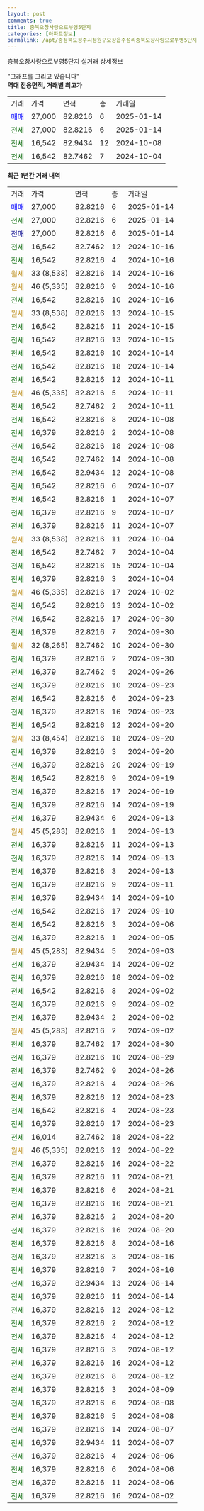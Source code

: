 ```yaml
---
layout: post
comments: true
title: 충북오창사랑으로부영5단지
categories: [아파트정보]
permalink: /apt/충청북도청주시청원구오창읍주성리충북오창사랑으로부영5단지
---
```


충북오창사랑으로부영5단지 실거래 상세정보

<script type="text/javascript">
  google.charts.load('current', {'packages':['line', 'corechart']});
  google.charts.setOnLoadCallback(drawChart);

  function drawChart() {
    var data = new google.visualization.DataTable();
    data.addColumn('date', '거래일');
    data.addColumn('number', "매매");
    data.addColumn('number', "전세");
    data.addColumn('number', "전매");

    data.addRows([[new Date(Date.parse("2025-01-14")), 27000, null, null], [new Date(Date.parse("2025-01-14")), null, 27000, null], [new Date(Date.parse("2025-01-14")), null, null, 27000], [new Date(Date.parse("2024-10-16")), null, 16542, null], [new Date(Date.parse("2024-10-16")), null, 16542, null], [new Date(Date.parse("2024-10-16")), null, null, null], [new Date(Date.parse("2024-10-16")), null, null, null], [new Date(Date.parse("2024-10-16")), null, 16542, null], [new Date(Date.parse("2024-10-15")), null, null, null], [new Date(Date.parse("2024-10-15")), null, 16542, null], [new Date(Date.parse("2024-10-15")), null, 16542, null], [new Date(Date.parse("2024-10-14")), null, 16542, null], [new Date(Date.parse("2024-10-14")), null, 16542, null], [new Date(Date.parse("2024-10-11")), null, 16542, null], [new Date(Date.parse("2024-10-11")), null, null, null], [new Date(Date.parse("2024-10-11")), null, 16542, null], [new Date(Date.parse("2024-10-08")), null, 16542, null], [new Date(Date.parse("2024-10-08")), null, 16379, null], [new Date(Date.parse("2024-10-08")), null, 16542, null], [new Date(Date.parse("2024-10-08")), null, 16542, null], [new Date(Date.parse("2024-10-08")), null, 16542, null], [new Date(Date.parse("2024-10-07")), null, 16542, null], [new Date(Date.parse("2024-10-07")), null, 16542, null], [new Date(Date.parse("2024-10-07")), null, 16379, null], [new Date(Date.parse("2024-10-07")), null, 16379, null], [new Date(Date.parse("2024-10-04")), null, null, null], [new Date(Date.parse("2024-10-04")), null, 16542, null], [new Date(Date.parse("2024-10-04")), null, 16542, null], [new Date(Date.parse("2024-10-04")), null, 16379, null], [new Date(Date.parse("2024-10-02")), null, null, null], [new Date(Date.parse("2024-10-02")), null, 16542, null], [new Date(Date.parse("2024-09-30")), null, 16542, null], [new Date(Date.parse("2024-09-30")), null, 16379, null], [new Date(Date.parse("2024-09-30")), null, null, null], [new Date(Date.parse("2024-09-30")), null, 16379, null], [new Date(Date.parse("2024-09-26")), null, 16379, null], [new Date(Date.parse("2024-09-23")), null, 16379, null], [new Date(Date.parse("2024-09-23")), null, 16542, null], [new Date(Date.parse("2024-09-23")), null, 16379, null], [new Date(Date.parse("2024-09-20")), null, 16542, null], [new Date(Date.parse("2024-09-20")), null, null, null], [new Date(Date.parse("2024-09-20")), null, 16379, null], [new Date(Date.parse("2024-09-19")), null, 16379, null], [new Date(Date.parse("2024-09-19")), null, 16542, null], [new Date(Date.parse("2024-09-19")), null, 16379, null], [new Date(Date.parse("2024-09-19")), null, 16379, null], [new Date(Date.parse("2024-09-13")), null, 16379, null], [new Date(Date.parse("2024-09-13")), null, null, null], [new Date(Date.parse("2024-09-13")), null, 16379, null], [new Date(Date.parse("2024-09-13")), null, 16379, null], [new Date(Date.parse("2024-09-13")), null, 16379, null], [new Date(Date.parse("2024-09-11")), null, 16379, null], [new Date(Date.parse("2024-09-10")), null, 16379, null], [new Date(Date.parse("2024-09-10")), null, 16542, null], [new Date(Date.parse("2024-09-06")), null, 16542, null], [new Date(Date.parse("2024-09-05")), null, 16379, null], [new Date(Date.parse("2024-09-03")), null, null, null], [new Date(Date.parse("2024-09-02")), null, 16379, null], [new Date(Date.parse("2024-09-02")), null, 16379, null], [new Date(Date.parse("2024-09-02")), null, 16542, null], [new Date(Date.parse("2024-09-02")), null, 16379, null], [new Date(Date.parse("2024-09-02")), null, 16379, null], [new Date(Date.parse("2024-09-02")), null, null, null], [new Date(Date.parse("2024-08-30")), null, 16379, null], [new Date(Date.parse("2024-08-29")), null, 16379, null], [new Date(Date.parse("2024-08-26")), null, 16379, null], [new Date(Date.parse("2024-08-26")), null, 16379, null], [new Date(Date.parse("2024-08-23")), null, 16379, null], [new Date(Date.parse("2024-08-23")), null, 16542, null], [new Date(Date.parse("2024-08-23")), null, 16379, null], [new Date(Date.parse("2024-08-22")), null, 16014, null], [new Date(Date.parse("2024-08-22")), null, null, null], [new Date(Date.parse("2024-08-22")), null, 16379, null], [new Date(Date.parse("2024-08-21")), null, 16379, null], [new Date(Date.parse("2024-08-21")), null, 16379, null], [new Date(Date.parse("2024-08-21")), null, 16379, null], [new Date(Date.parse("2024-08-20")), null, 16379, null], [new Date(Date.parse("2024-08-20")), null, 16379, null], [new Date(Date.parse("2024-08-16")), null, 16379, null], [new Date(Date.parse("2024-08-16")), null, 16379, null], [new Date(Date.parse("2024-08-16")), null, 16379, null], [new Date(Date.parse("2024-08-14")), null, 16379, null], [new Date(Date.parse("2024-08-14")), null, 16379, null], [new Date(Date.parse("2024-08-12")), null, 16379, null], [new Date(Date.parse("2024-08-12")), null, 16379, null], [new Date(Date.parse("2024-08-12")), null, 16379, null], [new Date(Date.parse("2024-08-12")), null, 16379, null], [new Date(Date.parse("2024-08-12")), null, 16379, null], [new Date(Date.parse("2024-08-12")), null, 16379, null], [new Date(Date.parse("2024-08-09")), null, 16379, null], [new Date(Date.parse("2024-08-08")), null, 16379, null], [new Date(Date.parse("2024-08-08")), null, 16379, null], [new Date(Date.parse("2024-08-07")), null, 16379, null], [new Date(Date.parse("2024-08-07")), null, 16379, null], [new Date(Date.parse("2024-08-06")), null, 16379, null], [new Date(Date.parse("2024-08-06")), null, 16379, null], [new Date(Date.parse("2024-08-06")), null, 16379, null], [new Date(Date.parse("2024-08-02")), null, 16379, null]]);

    var options = {
      hAxis: {
        format: 'yyyy/MM/dd'
      },    
      lineWidth: 0,
      pointsVisible: true,    
      title: '최근 1년간 유형별 실거래가 분포',
      legend: { position: 'bottom' }
    };

    var formatter = new google.visualization.NumberFormat({pattern:'###,###'} );
    formatter.format(data, 1);
    formatter.format(data, 2);
    
    setTimeout(function() {
        var chart = new google.visualization.LineChart(document.getElementById('columnchart_material'));
        chart.draw(data, (options));
        document.getElementById('loading').style.display = 'none';
    }, 200);
  }
</script>


<div id="loading" style="z-index:20; display: block; margin-left: 0px">"그래프를 그리고 있습니다"</div>
<div id="columnchart_material" style="width: 95%; margin-left: 0px; display: block"></div>
<!-- contents start -->
<b>역대 전용면적, 거래별 최고가</b>
<table class="sortable">
    <tr>
      <td>거래</td>
      <td>가격</td>
      <td>면적</td>
      <td>층</td>
      <td>거래일</td>
    </tr>
        <tr>
          <td><a style="color: blue">매매</a></td>
          <td>27,000</td>
          <td>82.8216</td>
          <td>6</td>
          <td>2025-01-14</td>
        </tr>        
        <tr>
              <td><a style="color: darkgreen">전세</a></td>
              <td>27,000</td>
              <td>82.8216</td>
              <td>6</td>
              <td>2025-01-14</td>
            </tr>            <tr>
              <td><a style="color: darkgreen">전세</a></td>
              <td>16,542</td>
              <td>82.9434</td>
              <td>12</td>
              <td>2024-10-08</td>
            </tr>            <tr>
              <td><a style="color: darkgreen">전세</a></td>
              <td>16,542</td>
              <td>82.7462</td>
              <td>7</td>
              <td>2024-10-04</td>
            </tr>        
    
</table>

<b>최근 1년간 거래 내역</b>

<table class="sortable">
    <tr>
      <td>거래</td>
      <td>가격</td>
      <td>면적</td>
      <td>층</td>
      <td>거래일</td>
    </tr>
    <tr>
      <td><a style="color: blue">매매</a></td>
      <td>27,000</td>
      <td>82.8216</td>
      <td>6</td>
      <td>2025-01-14</td>
    </tr>          <tr>
      <td><a style="color: darkgreen">전세</a></td>
      <td>27,000</td>
      <td>82.8216</td>
      <td>6</td>
      <td>2025-01-14</td>
    </tr>          <tr>
      <td><a style="color: darkblue">전매</a></td>
      <td>27,000</td>
      <td>82.8216</td>
      <td>6</td>
      <td>2025-01-14</td>
    </tr>          <tr>
      <td><a style="color: darkgreen">전세</a></td>
      <td>16,542</td>
      <td>82.7462</td>
      <td>12</td>
      <td>2024-10-16</td>
    </tr>          <tr>
      <td><a style="color: darkgreen">전세</a></td>
      <td>16,542</td>
      <td>82.8216</td>
      <td>4</td>
      <td>2024-10-16</td>
    </tr>          <tr>
      <td><a style="color: darkgoldenrod">월세</a></td>
      <td>33 (8,538)</td>
      <td>82.8216</td>
      <td>14</td>
      <td>2024-10-16</td>
    </tr>          <tr>
      <td><a style="color: darkgoldenrod">월세</a></td>
      <td>46 (5,335)</td>
      <td>82.8216</td>
      <td>9</td>
      <td>2024-10-16</td>
    </tr>          <tr>
      <td><a style="color: darkgreen">전세</a></td>
      <td>16,542</td>
      <td>82.8216</td>
      <td>10</td>
      <td>2024-10-16</td>
    </tr>          <tr>
      <td><a style="color: darkgoldenrod">월세</a></td>
      <td>33 (8,538)</td>
      <td>82.8216</td>
      <td>13</td>
      <td>2024-10-15</td>
    </tr>          <tr>
      <td><a style="color: darkgreen">전세</a></td>
      <td>16,542</td>
      <td>82.8216</td>
      <td>11</td>
      <td>2024-10-15</td>
    </tr>          <tr>
      <td><a style="color: darkgreen">전세</a></td>
      <td>16,542</td>
      <td>82.8216</td>
      <td>13</td>
      <td>2024-10-15</td>
    </tr>          <tr>
      <td><a style="color: darkgreen">전세</a></td>
      <td>16,542</td>
      <td>82.8216</td>
      <td>10</td>
      <td>2024-10-14</td>
    </tr>          <tr>
      <td><a style="color: darkgreen">전세</a></td>
      <td>16,542</td>
      <td>82.8216</td>
      <td>18</td>
      <td>2024-10-14</td>
    </tr>          <tr>
      <td><a style="color: darkgreen">전세</a></td>
      <td>16,542</td>
      <td>82.8216</td>
      <td>12</td>
      <td>2024-10-11</td>
    </tr>          <tr>
      <td><a style="color: darkgoldenrod">월세</a></td>
      <td>46 (5,335)</td>
      <td>82.8216</td>
      <td>5</td>
      <td>2024-10-11</td>
    </tr>          <tr>
      <td><a style="color: darkgreen">전세</a></td>
      <td>16,542</td>
      <td>82.7462</td>
      <td>2</td>
      <td>2024-10-11</td>
    </tr>          <tr>
      <td><a style="color: darkgreen">전세</a></td>
      <td>16,542</td>
      <td>82.8216</td>
      <td>8</td>
      <td>2024-10-08</td>
    </tr>          <tr>
      <td><a style="color: darkgreen">전세</a></td>
      <td>16,379</td>
      <td>82.8216</td>
      <td>2</td>
      <td>2024-10-08</td>
    </tr>          <tr>
      <td><a style="color: darkgreen">전세</a></td>
      <td>16,542</td>
      <td>82.8216</td>
      <td>18</td>
      <td>2024-10-08</td>
    </tr>          <tr>
      <td><a style="color: darkgreen">전세</a></td>
      <td>16,542</td>
      <td>82.7462</td>
      <td>14</td>
      <td>2024-10-08</td>
    </tr>          <tr>
      <td><a style="color: darkgreen">전세</a></td>
      <td>16,542</td>
      <td>82.9434</td>
      <td>12</td>
      <td>2024-10-08</td>
    </tr>          <tr>
      <td><a style="color: darkgreen">전세</a></td>
      <td>16,542</td>
      <td>82.8216</td>
      <td>6</td>
      <td>2024-10-07</td>
    </tr>          <tr>
      <td><a style="color: darkgreen">전세</a></td>
      <td>16,542</td>
      <td>82.8216</td>
      <td>1</td>
      <td>2024-10-07</td>
    </tr>          <tr>
      <td><a style="color: darkgreen">전세</a></td>
      <td>16,379</td>
      <td>82.8216</td>
      <td>9</td>
      <td>2024-10-07</td>
    </tr>          <tr>
      <td><a style="color: darkgreen">전세</a></td>
      <td>16,379</td>
      <td>82.8216</td>
      <td>11</td>
      <td>2024-10-07</td>
    </tr>          <tr>
      <td><a style="color: darkgoldenrod">월세</a></td>
      <td>33 (8,538)</td>
      <td>82.8216</td>
      <td>11</td>
      <td>2024-10-04</td>
    </tr>          <tr>
      <td><a style="color: darkgreen">전세</a></td>
      <td>16,542</td>
      <td>82.7462</td>
      <td>7</td>
      <td>2024-10-04</td>
    </tr>          <tr>
      <td><a style="color: darkgreen">전세</a></td>
      <td>16,542</td>
      <td>82.8216</td>
      <td>15</td>
      <td>2024-10-04</td>
    </tr>          <tr>
      <td><a style="color: darkgreen">전세</a></td>
      <td>16,379</td>
      <td>82.8216</td>
      <td>3</td>
      <td>2024-10-04</td>
    </tr>          <tr>
      <td><a style="color: darkgoldenrod">월세</a></td>
      <td>46 (5,335)</td>
      <td>82.8216</td>
      <td>17</td>
      <td>2024-10-02</td>
    </tr>          <tr>
      <td><a style="color: darkgreen">전세</a></td>
      <td>16,542</td>
      <td>82.8216</td>
      <td>13</td>
      <td>2024-10-02</td>
    </tr>          <tr>
      <td><a style="color: darkgreen">전세</a></td>
      <td>16,542</td>
      <td>82.8216</td>
      <td>17</td>
      <td>2024-09-30</td>
    </tr>          <tr>
      <td><a style="color: darkgreen">전세</a></td>
      <td>16,379</td>
      <td>82.8216</td>
      <td>7</td>
      <td>2024-09-30</td>
    </tr>          <tr>
      <td><a style="color: darkgoldenrod">월세</a></td>
      <td>32 (8,265)</td>
      <td>82.7462</td>
      <td>10</td>
      <td>2024-09-30</td>
    </tr>          <tr>
      <td><a style="color: darkgreen">전세</a></td>
      <td>16,379</td>
      <td>82.8216</td>
      <td>2</td>
      <td>2024-09-30</td>
    </tr>          <tr>
      <td><a style="color: darkgreen">전세</a></td>
      <td>16,379</td>
      <td>82.7462</td>
      <td>5</td>
      <td>2024-09-26</td>
    </tr>          <tr>
      <td><a style="color: darkgreen">전세</a></td>
      <td>16,379</td>
      <td>82.8216</td>
      <td>10</td>
      <td>2024-09-23</td>
    </tr>          <tr>
      <td><a style="color: darkgreen">전세</a></td>
      <td>16,542</td>
      <td>82.8216</td>
      <td>6</td>
      <td>2024-09-23</td>
    </tr>          <tr>
      <td><a style="color: darkgreen">전세</a></td>
      <td>16,379</td>
      <td>82.8216</td>
      <td>16</td>
      <td>2024-09-23</td>
    </tr>          <tr>
      <td><a style="color: darkgreen">전세</a></td>
      <td>16,542</td>
      <td>82.8216</td>
      <td>12</td>
      <td>2024-09-20</td>
    </tr>          <tr>
      <td><a style="color: darkgoldenrod">월세</a></td>
      <td>33 (8,454)</td>
      <td>82.8216</td>
      <td>18</td>
      <td>2024-09-20</td>
    </tr>          <tr>
      <td><a style="color: darkgreen">전세</a></td>
      <td>16,379</td>
      <td>82.8216</td>
      <td>3</td>
      <td>2024-09-20</td>
    </tr>          <tr>
      <td><a style="color: darkgreen">전세</a></td>
      <td>16,379</td>
      <td>82.8216</td>
      <td>20</td>
      <td>2024-09-19</td>
    </tr>          <tr>
      <td><a style="color: darkgreen">전세</a></td>
      <td>16,542</td>
      <td>82.8216</td>
      <td>9</td>
      <td>2024-09-19</td>
    </tr>          <tr>
      <td><a style="color: darkgreen">전세</a></td>
      <td>16,379</td>
      <td>82.8216</td>
      <td>17</td>
      <td>2024-09-19</td>
    </tr>          <tr>
      <td><a style="color: darkgreen">전세</a></td>
      <td>16,379</td>
      <td>82.8216</td>
      <td>14</td>
      <td>2024-09-19</td>
    </tr>          <tr>
      <td><a style="color: darkgreen">전세</a></td>
      <td>16,379</td>
      <td>82.9434</td>
      <td>6</td>
      <td>2024-09-13</td>
    </tr>          <tr>
      <td><a style="color: darkgoldenrod">월세</a></td>
      <td>45 (5,283)</td>
      <td>82.8216</td>
      <td>1</td>
      <td>2024-09-13</td>
    </tr>          <tr>
      <td><a style="color: darkgreen">전세</a></td>
      <td>16,379</td>
      <td>82.8216</td>
      <td>11</td>
      <td>2024-09-13</td>
    </tr>          <tr>
      <td><a style="color: darkgreen">전세</a></td>
      <td>16,379</td>
      <td>82.8216</td>
      <td>14</td>
      <td>2024-09-13</td>
    </tr>          <tr>
      <td><a style="color: darkgreen">전세</a></td>
      <td>16,379</td>
      <td>82.8216</td>
      <td>3</td>
      <td>2024-09-13</td>
    </tr>          <tr>
      <td><a style="color: darkgreen">전세</a></td>
      <td>16,379</td>
      <td>82.8216</td>
      <td>9</td>
      <td>2024-09-11</td>
    </tr>          <tr>
      <td><a style="color: darkgreen">전세</a></td>
      <td>16,379</td>
      <td>82.9434</td>
      <td>14</td>
      <td>2024-09-10</td>
    </tr>          <tr>
      <td><a style="color: darkgreen">전세</a></td>
      <td>16,542</td>
      <td>82.8216</td>
      <td>17</td>
      <td>2024-09-10</td>
    </tr>          <tr>
      <td><a style="color: darkgreen">전세</a></td>
      <td>16,542</td>
      <td>82.8216</td>
      <td>3</td>
      <td>2024-09-06</td>
    </tr>          <tr>
      <td><a style="color: darkgreen">전세</a></td>
      <td>16,379</td>
      <td>82.8216</td>
      <td>1</td>
      <td>2024-09-05</td>
    </tr>          <tr>
      <td><a style="color: darkgoldenrod">월세</a></td>
      <td>45 (5,283)</td>
      <td>82.9434</td>
      <td>5</td>
      <td>2024-09-03</td>
    </tr>          <tr>
      <td><a style="color: darkgreen">전세</a></td>
      <td>16,379</td>
      <td>82.9434</td>
      <td>14</td>
      <td>2024-09-02</td>
    </tr>          <tr>
      <td><a style="color: darkgreen">전세</a></td>
      <td>16,379</td>
      <td>82.8216</td>
      <td>18</td>
      <td>2024-09-02</td>
    </tr>          <tr>
      <td><a style="color: darkgreen">전세</a></td>
      <td>16,542</td>
      <td>82.8216</td>
      <td>8</td>
      <td>2024-09-02</td>
    </tr>          <tr>
      <td><a style="color: darkgreen">전세</a></td>
      <td>16,379</td>
      <td>82.8216</td>
      <td>9</td>
      <td>2024-09-02</td>
    </tr>          <tr>
      <td><a style="color: darkgreen">전세</a></td>
      <td>16,379</td>
      <td>82.9434</td>
      <td>2</td>
      <td>2024-09-02</td>
    </tr>          <tr>
      <td><a style="color: darkgoldenrod">월세</a></td>
      <td>45 (5,283)</td>
      <td>82.8216</td>
      <td>2</td>
      <td>2024-09-02</td>
    </tr>          <tr>
      <td><a style="color: darkgreen">전세</a></td>
      <td>16,379</td>
      <td>82.7462</td>
      <td>17</td>
      <td>2024-08-30</td>
    </tr>          <tr>
      <td><a style="color: darkgreen">전세</a></td>
      <td>16,379</td>
      <td>82.8216</td>
      <td>10</td>
      <td>2024-08-29</td>
    </tr>          <tr>
      <td><a style="color: darkgreen">전세</a></td>
      <td>16,379</td>
      <td>82.7462</td>
      <td>9</td>
      <td>2024-08-26</td>
    </tr>          <tr>
      <td><a style="color: darkgreen">전세</a></td>
      <td>16,379</td>
      <td>82.8216</td>
      <td>4</td>
      <td>2024-08-26</td>
    </tr>          <tr>
      <td><a style="color: darkgreen">전세</a></td>
      <td>16,379</td>
      <td>82.8216</td>
      <td>12</td>
      <td>2024-08-23</td>
    </tr>          <tr>
      <td><a style="color: darkgreen">전세</a></td>
      <td>16,542</td>
      <td>82.8216</td>
      <td>4</td>
      <td>2024-08-23</td>
    </tr>          <tr>
      <td><a style="color: darkgreen">전세</a></td>
      <td>16,379</td>
      <td>82.8216</td>
      <td>17</td>
      <td>2024-08-23</td>
    </tr>          <tr>
      <td><a style="color: darkgreen">전세</a></td>
      <td>16,014</td>
      <td>82.7462</td>
      <td>18</td>
      <td>2024-08-22</td>
    </tr>          <tr>
      <td><a style="color: darkgoldenrod">월세</a></td>
      <td>46 (5,335)</td>
      <td>82.8216</td>
      <td>12</td>
      <td>2024-08-22</td>
    </tr>          <tr>
      <td><a style="color: darkgreen">전세</a></td>
      <td>16,379</td>
      <td>82.8216</td>
      <td>16</td>
      <td>2024-08-22</td>
    </tr>          <tr>
      <td><a style="color: darkgreen">전세</a></td>
      <td>16,379</td>
      <td>82.8216</td>
      <td>11</td>
      <td>2024-08-21</td>
    </tr>          <tr>
      <td><a style="color: darkgreen">전세</a></td>
      <td>16,379</td>
      <td>82.8216</td>
      <td>6</td>
      <td>2024-08-21</td>
    </tr>          <tr>
      <td><a style="color: darkgreen">전세</a></td>
      <td>16,379</td>
      <td>82.8216</td>
      <td>16</td>
      <td>2024-08-21</td>
    </tr>          <tr>
      <td><a style="color: darkgreen">전세</a></td>
      <td>16,379</td>
      <td>82.8216</td>
      <td>2</td>
      <td>2024-08-20</td>
    </tr>          <tr>
      <td><a style="color: darkgreen">전세</a></td>
      <td>16,379</td>
      <td>82.8216</td>
      <td>16</td>
      <td>2024-08-20</td>
    </tr>          <tr>
      <td><a style="color: darkgreen">전세</a></td>
      <td>16,379</td>
      <td>82.8216</td>
      <td>8</td>
      <td>2024-08-16</td>
    </tr>          <tr>
      <td><a style="color: darkgreen">전세</a></td>
      <td>16,379</td>
      <td>82.8216</td>
      <td>3</td>
      <td>2024-08-16</td>
    </tr>          <tr>
      <td><a style="color: darkgreen">전세</a></td>
      <td>16,379</td>
      <td>82.8216</td>
      <td>7</td>
      <td>2024-08-16</td>
    </tr>          <tr>
      <td><a style="color: darkgreen">전세</a></td>
      <td>16,379</td>
      <td>82.9434</td>
      <td>13</td>
      <td>2024-08-14</td>
    </tr>          <tr>
      <td><a style="color: darkgreen">전세</a></td>
      <td>16,379</td>
      <td>82.8216</td>
      <td>11</td>
      <td>2024-08-14</td>
    </tr>          <tr>
      <td><a style="color: darkgreen">전세</a></td>
      <td>16,379</td>
      <td>82.8216</td>
      <td>12</td>
      <td>2024-08-12</td>
    </tr>          <tr>
      <td><a style="color: darkgreen">전세</a></td>
      <td>16,379</td>
      <td>82.8216</td>
      <td>2</td>
      <td>2024-08-12</td>
    </tr>          <tr>
      <td><a style="color: darkgreen">전세</a></td>
      <td>16,379</td>
      <td>82.8216</td>
      <td>4</td>
      <td>2024-08-12</td>
    </tr>          <tr>
      <td><a style="color: darkgreen">전세</a></td>
      <td>16,379</td>
      <td>82.8216</td>
      <td>3</td>
      <td>2024-08-12</td>
    </tr>          <tr>
      <td><a style="color: darkgreen">전세</a></td>
      <td>16,379</td>
      <td>82.8216</td>
      <td>16</td>
      <td>2024-08-12</td>
    </tr>          <tr>
      <td><a style="color: darkgreen">전세</a></td>
      <td>16,379</td>
      <td>82.8216</td>
      <td>8</td>
      <td>2024-08-12</td>
    </tr>          <tr>
      <td><a style="color: darkgreen">전세</a></td>
      <td>16,379</td>
      <td>82.8216</td>
      <td>3</td>
      <td>2024-08-09</td>
    </tr>          <tr>
      <td><a style="color: darkgreen">전세</a></td>
      <td>16,379</td>
      <td>82.8216</td>
      <td>6</td>
      <td>2024-08-08</td>
    </tr>          <tr>
      <td><a style="color: darkgreen">전세</a></td>
      <td>16,379</td>
      <td>82.8216</td>
      <td>5</td>
      <td>2024-08-08</td>
    </tr>          <tr>
      <td><a style="color: darkgreen">전세</a></td>
      <td>16,379</td>
      <td>82.8216</td>
      <td>14</td>
      <td>2024-08-07</td>
    </tr>          <tr>
      <td><a style="color: darkgreen">전세</a></td>
      <td>16,379</td>
      <td>82.9434</td>
      <td>11</td>
      <td>2024-08-07</td>
    </tr>          <tr>
      <td><a style="color: darkgreen">전세</a></td>
      <td>16,379</td>
      <td>82.8216</td>
      <td>4</td>
      <td>2024-08-06</td>
    </tr>          <tr>
      <td><a style="color: darkgreen">전세</a></td>
      <td>16,379</td>
      <td>82.8216</td>
      <td>6</td>
      <td>2024-08-06</td>
    </tr>          <tr>
      <td><a style="color: darkgreen">전세</a></td>
      <td>16,379</td>
      <td>82.8216</td>
      <td>11</td>
      <td>2024-08-06</td>
    </tr>          <tr>
      <td><a style="color: darkgreen">전세</a></td>
      <td>16,379</td>
      <td>82.8216</td>
      <td>16</td>
      <td>2024-08-02</td>
    </tr>      </table>
<!-- contents end -->    

